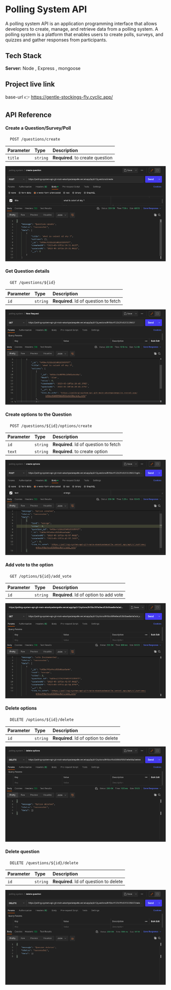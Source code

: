 
# Polling System API

A polling system API is an application programming interface that allows developers to create, manage, and retrieve data from a polling system. A polling system is a platform that enables users to create polls, surveys, and quizzes and gather responses from participants.





## Tech Stack

**Server:** Node
, Express
, mongoose 


## Project live link

base-url 👉 https://gentle-stockings-fly.cyclic.app/





## API Reference

#### Create a Question/Survey/Poll 

```http
  POST /questions/create
```

| Parameter | Type     | Description                |
| :-------- | :------- | :------------------------- |
| `title` | `string` | **Required**. to create question |

![App Screenshot](https://github.com/akashpadampalle/polling-system-api/blob/main/screenshots/create_question.png)

#### Get Question details

```http
  GET /questions/${id}
```

| Parameter | Type     | Description                       |
| :-------- | :------- | :-------------------------------- |
| `id`      | `string` | **Required**. Id of question to fetch  |

![App Screenshot](https://github.com/akashpadampalle/polling-system-api/blob/main/screenshots/get_question.png)


#### Create options to the Question

```http
  POST /questions/${id}/options/create
```

| Parameter | Type     | Description                |
| :-------- | :------- | :------------------------- |
| `id`      | `string` | **Required**. Id of question to fetch  |
| `text` | `string` | **Required**. to create option |

![App Screenshot](https://github.com/akashpadampalle/polling-system-api/blob/main/screenshots/create_option.png)

#### Add vote to the option

```http
  GET /options/${id}/add_vote
```
| Parameter | Type     | Description                       |
| :-------- | :------- | :-------------------------------- |
| `id`      | `string` | **Required**. Id of option to add vote  |

![App Screenshot](https://github.com/akashpadampalle/polling-system-api/blob/main/screenshots/add_votes.png)

#### Delete options

```http
  DELETE /options/${id}/delete
```

| Parameter | Type     | Description                       |
| :-------- | :------- | :-------------------------------- |
| `id`      | `string` | **Required**. Id of option to delete  |

![App Screenshot](https://github.com/akashpadampalle/polling-system-api/blob/main/screenshots/delete_option.png)


#### Delete question

```http
  DELETE /questions/${id}/delete
```

| Parameter | Type     | Description                       |
| :-------- | :------- | :-------------------------------- |
| `id`      | `string` | **Required**. Id of question to delete  |

![App Screenshot](https://github.com/akashpadampalle/polling-system-api/blob/main/screenshots/delete_question.png)
